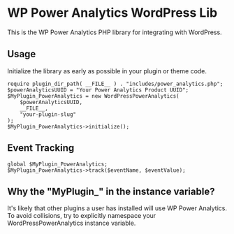# WP Power Analytics WordPress Lib

This is the WP Power Analytics PHP library for integrating with WordPress.

## Usage

Initialize the library as early as possible in your plugin or theme code.

    require plugin_dir_path( __FILE__ ) . "includes/power_analytics.php";
    $powerAnalyticsUUID = "Your Power Analytics Product UUID";
    $MyPlugin_PowerAnalytics = new WordPressPowerAnalytics(
        $powerAnalyticsUUID,
        __FILE__,
        "your-plugin-slug"
    );
    $MyPlugin_PowerAnalytics->initialize();

## Event Tracking

    global $MyPlugin_PowerAnalytics;
	$MyPlugin_PowerAnalytics->track($eventName, $eventValue);

## Why the "MyPlugin_" in the instance variable?

It's likely that other plugins a user has installed will use WP Power Analytics. To avoid collisions, try to explicitly namespace your WordPressPowerAnalytics instance variable.